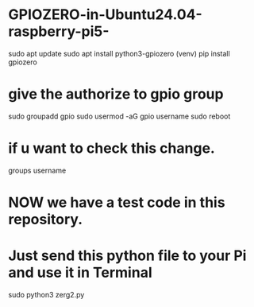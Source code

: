 # GPIOZERO-in-Ubuntu24.04-raspberry-pi5-

sudo apt update
sudo apt install python3-gpiozero
(venv) pip install gpiozero

# give the authorize to gpio group
sudo groupadd gpio
sudo usermod -aG gpio username
sudo reboot

# if u want to check this change.
groups username

# NOW we have a test code in this repository.
# Just send this python file to your Pi and use it in Terminal

sudo python3 zerg2.py

